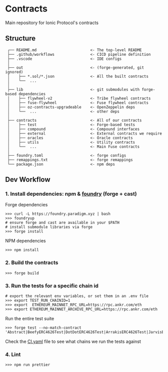 # Contracts

Main repository for Ionic Protocol's contracts

## Structure

```text
 ┌── README.md                        <- The top-level README
 ├── .github/workflows                <- CICD pipeline definition
 ├── .vscode                          <- IDE configs
 │
 ├── out                              <- (forge-generated, git ignored)
 │    ├── *.sol/*.json                <- All the built contracts
 │    └──  ...
 │
 ├── lib                              <- git submodules with forge-based dependencies
 │    ├── flywheel-v2                 <- Tribe flywheel contracts
 │    ├── fuse-flywheel               <- Fuse flywheel contracts
 │    ├── oz-contracts-upgradeable    <- OpenZeppelin deps
 │    └──  ...                        <- other deps
 │
 ├── contracts                        <- All of our contracts
 │    ├── test                        <- Forge-based tests
 │    ├── compound                    <- Compound interfaces
 │    ├── external                    <- External contracts we require
 │    ├── oracles                     <- Oracle contracts
 │    ├── utils                       <- Utility contracts
 │    └──  ...                        <- Main Fuse contracts
 │
 ├── foundry.toml                     <- forge configs
 ├── remappings.txt                   <- forge remappings
 └── package.json                     <- npm deps
```

## Dev Workflow

### 1. Install dependencies: npm & [foundry](https://github.com/foundry-rs/foundry/) (forge + cast)

Forge dependencies

```text
>>> curl -L https://foundry.paradigm.xyz | bash
>>> foundryup
# ensure forge and cast are available in your $PATH
# install submodule libraries via forge
>>> forge install
```

NPM dependencies

```text
>>> npm install
```

### 2. Build the contracts

```shell
>>> forge build
```

### 3. Run the tests for a specific chain id

```shell
# export the relevant env variables, or set them in an .env file
>>> export TEST_RUN_CHAINID=1
>>> export  ETHEREUM_MAINNET_RPC_URL=https://rpc.ankr.com/eth
>>> export ETHEREUM_MAINNET_ARCHIVE_RPC_URL=https://rpc.ankr.com/eth
```

Run the entire test suite

```shell
>>> forge test --no-match-contract 'Abstract|BeefyERC4626Test|DotDotERC4626Test|ArrakisERC4626Test|JarvisERC4626Test|CurveERC4626Test|EllipsisERC4626Test|HelioERC4626Test|WombatERC4626Test|AaveV3ERC4626Test'
```

Check the [CI.yaml](https://github.com/Midas-Protocol/contracts/blob/development/.github/workflows/pull-request-build-and-test.yml) file to see what chains we run the tests against

### 4. Lint

```shell
>>> npm run prettier
```
